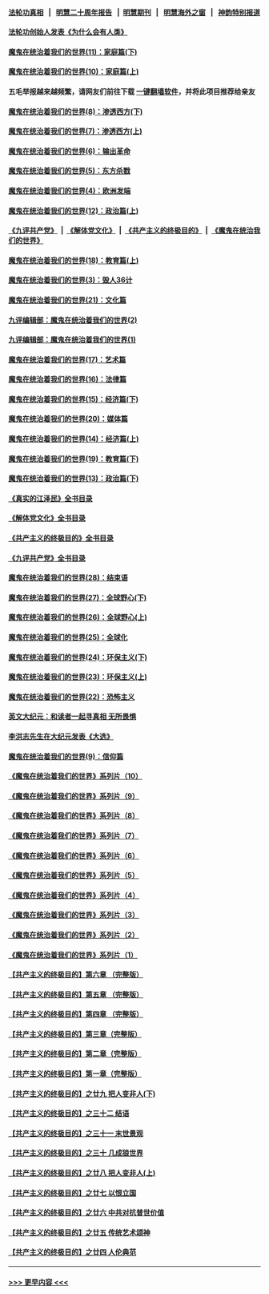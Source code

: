 #### [法轮功真相](https://github.com/gfw-breaker/truth/blob/master/README.md?t=0) &nbsp;&nbsp;|&nbsp;&nbsp; [明慧二十周年报告](https://github.com/gfw-breaker/mh-reports/blob/master/README.md?t=0) &nbsp;&nbsp;|&nbsp;&nbsp;[明慧期刊](https://github.com/gfw-breaker/mh-qikan) &nbsp;&nbsp;|&nbsp;&nbsp; [明慧海外之窗](https://github.com/gfw-breaker/mh-news/blob/master/README.md?t=0) &nbsp;&nbsp;|&nbsp;&nbsp; [神韵特别报道](https://github.com/gfw-breaker/mh-news/blob/master/shenyun.md?t=0)
#### [法轮功创始人发表《为什么会有人类》](../pages/nsc422/n13912117.md?t=01260943) 
#### [魔鬼在统治着我们的世界(11)：家庭篇(下)](../pages/nsc422/n10440961.md?t=01260943) 
#### [魔鬼在统治着我们的世界(10)：家庭篇(上)](../pages/nsc422/n10435448.md?t=01260943) 
#### 五毛举报越来越频繁，请网友们前往下载 [一键翻墙软件](https://github.com/gfw-breaker/ssr-accounts)，并将此项目推荐给亲友
#### [魔鬼在统治着我们的世界(8)：渗透西方(下)](../pages/nsc422/n10429603.md?t=01260943) 
#### [魔鬼在统治着我们的世界(7)：渗透西方(上)](../pages/nsc422/n10426013.md?t=01260943) 
#### [魔鬼在统治着我们的世界(6)：输出革命](../pages/nsc422/n10421536.md?t=01260943) 
#### [魔鬼在统治着我们的世界(5)：东方杀戮](../pages/nsc422/n10417707.md?t=01260943) 
#### [魔鬼在统治着我们的世界(4)：欧洲发端](../pages/nsc422/n10414890.md?t=01260943) 
#### [魔鬼在统治着我们的世界(12)：政治篇(上)](../pages/nsc422/n10444576.md?t=01260943) 
#### [《九评共产党》](https://github.com/begood0513/9ping.md/blob/master/README.md) &nbsp;|&nbsp; [《解体党文化》](../../../../jtdwh.md/blob/master/README.md)  &nbsp;|&nbsp; [《共产主义的终极目的》](../../../../gczydzjmd.md/blob/master/README.md) &nbsp;|&nbsp; [《魔鬼在统治我们的世界》](../../../../mgztzwmdsj.md/blob/master/README.md) 
#### [魔鬼在统治着我们的世界(18)：教育篇(上)](../pages/nsc422/n10526970.md?t=01260943) 
#### [魔鬼在统治着我们的世界(3)：毁人36计](../pages/nsc422/n10411583.md?t=01260943) 
#### [魔鬼在统治着我们的世界(21)：文化篇](../pages/nsc422/n10597706.md?t=01260943) 
#### [九评编辑部：魔鬼在统治着我们的世界(2)](../pages/nsc422/n10410036.md?t=01260943) 
#### [九评编辑部：魔鬼在统治着我们的世界(1)](../pages/nsc422/n10406825.md?t=01260943) 
#### [魔鬼在统治着我们的世界(17)：艺术篇](../pages/nsc422/n10499093.md?t=01260943) 
#### [魔鬼在统治着我们的世界(16)：法律篇](../pages/nsc422/n10485969.md?t=01260943) 
#### [魔鬼在统治着我们的世界(15)：经济篇(下)](../pages/nsc422/n10469975.md?t=01260943) 
#### [魔鬼在统治着我们的世界(20)：媒体篇](../pages/nsc422/n10586579.md?t=01260943) 
#### [魔鬼在统治着我们的世界(14)：经济篇(上)](../pages/nsc422/n10457370.md?t=01260943) 
#### [魔鬼在统治着我们的世界(19)：教育篇(下)](../pages/nsc422/n10564808.md?t=01260943) 
#### [魔鬼在统治着我们的世界(13)：政治篇(下)](../pages/nsc422/n10448270.md?t=01260943) 
#### [《真实的江泽民》全书目录](../pages/nsc422/n13721399.md?t=01260943) 
#### [《解体党文化》全书目录](../pages/nsc422/n13721157.md?t=01260943) 
#### [《共产主义的终极目的》全书目录](../pages/nsc422/n13721048.md?t=01260943) 
#### [《九评共产党》全书目录](../pages/nsc422/n13708085.md?t=01260943) 
#### [魔鬼在统治着我们的世界(28)：结束语](../pages/nsc422/n10936246.md?t=01260943) 
#### [魔鬼在统治着我们的世界(27)：全球野心(下)](../pages/nsc422/n10928319.md?t=01260943) 
#### [魔鬼在统治着我们的世界(26)：全球野心(上)](../pages/nsc422/n10900318.md?t=01260943) 
#### [魔鬼在统治着我们的世界(25)：全球化](../pages/nsc422/n10788205.md?t=01260943) 
#### [魔鬼在统治着我们的世界(24)：环保主义(下)](../pages/nsc422/n10695307.md?t=01260943) 
#### [魔鬼在统治着我们的世界(23)：环保主义(上)](../pages/nsc422/n10688613.md?t=01260943) 
#### [魔鬼在统治着我们的世界(22)：恐怖主义](../pages/nsc422/n10614727.md?t=01260943) 
#### [英文大纪元：和读者一起寻真相 无所畏惧](../pages/nsc422/n12542027.md?t=01260943) 
#### [李洪志先生在大纪元发表《大选》](../pages/nsc422/n12534746.md?t=01260943) 
#### [魔鬼在统治着我们的世界(9)：信仰篇](../pages/nsc422/n10432159.md?t=01260943) 
#### [《魔鬼在统治着我们的世界》系列片（10）](../pages/nsc422/n12292670.md?t=01260943) 
#### [《魔鬼在统治着我们的世界》系列片（9）](../pages/nsc422/n12290859.md?t=01260943) 
#### [《魔鬼在统治着我们的世界》系列片（8）](../pages/nsc422/n12287445.md?t=01260943) 
#### [《魔鬼在统治着我们的世界》系列片（7）](../pages/nsc422/n12283425.md?t=01260943) 
#### [《魔鬼在统治着我们的世界》系列片（6）](../pages/nsc422/n12282314.md?t=01260943) 
#### [《魔鬼在统治着我们的世界》系列片（5）](../pages/nsc422/n12281419.md?t=01260943) 
#### [《魔鬼在统治着我们的世界》系列片（4）](../pages/nsc422/n12274024.md?t=01260943) 
#### [《魔鬼在统治着我们的世界》系列片（3）](../pages/nsc422/n12271322.md?t=01260943) 
#### [《魔鬼在统治着我们的世界》系列片（2）](../pages/nsc422/n12269049.md?t=01260943) 
#### [《魔鬼在统治着我们的世界》系列片（1）](../pages/nsc422/n12267575.md?t=01260943) 
#### [【共产主义的终极目的】第六章 （完整版）](../pages/nsc422/n11428913.md?t=01260943) 
#### [【共产主义的终极目的】第五章 （完整版）](../pages/nsc422/n11428912.md?t=01260943) 
#### [【共产主义的终极目的】第四章 （完整版）](../pages/nsc422/n11428907.md?t=01260943) 
#### [【共产主义的终极目的】第三章（完整版）](../pages/nsc422/n11428848.md?t=01260943) 
#### [【共产主义的终极目的】第二章（完整版）](../pages/nsc422/n11428831.md?t=01260943) 
#### [【共产主义的终极目的】第一章（完整版）](../pages/nsc422/n11417651.md?t=01260943) 
#### [【共产主义的终极目的】之廿九 把人变非人(下)](../pages/nsc422/n11344140.md?t=01260943) 
#### [【共产主义的终极目的】之三十二 结语](../pages/nsc422/n11360535.md?t=01260943) 
#### [【共产主义的终极目的】之三十一 末世景观](../pages/nsc422/n11351129.md?t=01260943) 
#### [【共产主义的终极目的】之三十 几成狼世界](../pages/nsc422/n11348280.md?t=01260943) 
#### [【共产主义的终极目的】之廿八 把人变非人(上)](../pages/nsc422/n11340492.md?t=01260943) 
#### [【共产主义的终极目的】之廿七 以恨立国](../pages/nsc422/n11336944.md?t=01260943) 
#### [【共产主义的终极目的】之廿六 中共对抗普世价值](../pages/nsc422/n11324785.md?t=01260943) 
#### [【共产主义的终极目的】之廿五 传统艺术颂神](../pages/nsc422/n11296396.md?t=01260943) 
#### [【共产主义的终极目的】之廿四 人伦典范](../pages/nsc422/n11296397.md?t=01260943) 

----
#### [ >>> 更早内容 <<< ](../indexes/nsc422-earlier.md)
